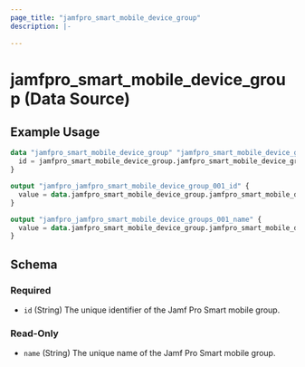 ```yaml
---
page_title: "jamfpro_smart_mobile_device_group"
description: |-
  
---
```


# jamfpro_smart_mobile_device_group (Data Source)


## Example Usage
```terraform
data "jamfpro_smart_mobile_device_group" "jamfpro_smart_mobile_device_group_001_data" {
  id = jamfpro_smart_mobile_device_group.jamfpro_smart_mobile_device_group_001.id
}

output "jamfpro_jamfpro_smart_mobile_device_group_001_id" {
  value = data.jamfpro_smart_mobile_device_group.jamfpro_smart_mobile_device_group_001_data.id
}

output "jamfpro_jamfpro_smart_mobile_device_groups_001_name" {
  value = data.jamfpro_smart_mobile_device_group.jamfpro_smart_mobile_device_group_001_data.name
}
```

<!-- schema generated by tfplugindocs -->
## Schema

### Required

- `id` (String) The unique identifier of the Jamf Pro Smart mobile group.

### Read-Only

- `name` (String) The unique name of the Jamf Pro Smart mobile group.